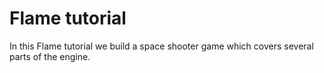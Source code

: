 # Flame tutorial

In this Flame tutorial we build a space shooter game which covers several parts of the engine.
